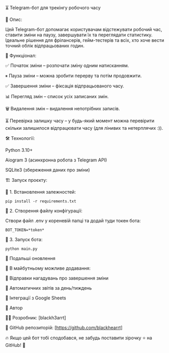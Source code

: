 ⏳ Telegram-бот для трекінгу робочого часу

📌 Опис:

Цей Telegram-бот допомагає користувачам відстежувати робочий час, ставити зміни на паузу, завершувати їх та переглядати статистику. 
Ідеальне рішення для фрілансерів, гейм-тестерів та всіх, хто хоче вести точний облік відпрацьованих годин.

🚀 Функціонал:

✅ Початок зміни – розпочати зміну одним натисканням.

⏸ Пауза зміни – можна зробити перерву та потім продовжити.

✅ Завершення зміни – фіксація відпрацьованого часу.

📊 Перегляд змін – список усіх записаних змін.

🗑 Видалення змін – видалення непотрібних записів.

⏳ Перевірка залишку часу – у будь-який момент можна перевірити скільки залишилося відпрацювати часу (для лінивих та нетерплячих :)).

🛠 Технології:

Python 3.10+

Aiogram 3 (асинхронна робота з Telegram API)

SQLite3 (збереження даних про зміни)

🏗 Запуск проєкту:

🔹 1. Встановлення залежностей:

	pip install -r requirements.txt

🔹 2. Створення файлу конфігурації:

Створи файл .env у кореневій папці та додай туди токен бота:

	BOT_TOKEN=*token*

🔹 3. Запуск бота:

	python main.py


🔄 Подальші оновлення

🚀 В майбутньому можливе додавання:

🔹 Відправки нагадувань про завершення зміни

🔹 Автоматичних звітів за день/тиждень

🔹 Інтеграції з Google Sheets


🎯 Автор

👨‍💻 Розробник: [blackh3arrt]

📌 GitHub репозиторій: [https://github.com/blackhearrt]


🔥 Якщо цей бот тобі сподобався, не забудь поставити зірочку ⭐ на GitHub! 🚀


